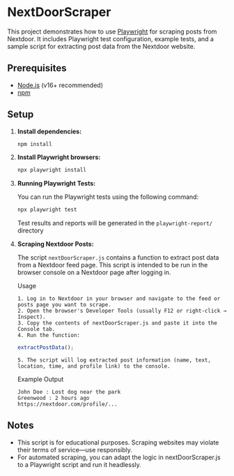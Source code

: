 # NextDoorScraper

This project demonstrates how to use [Playwright](https://playwright.dev/) for scraping posts from Nextdoor. It includes Playwright test configuration, example tests, and a sample script for extracting post data from the Nextdoor website.

## Prerequisites

-   [Node.js](https://nodejs.org/) (v16+ recommended)
-   [npm](https://www.npmjs.com/)

## Setup

1.  **Install dependencies:**

    ```sh
    npm install
    ```

2.  **Install Playwright browsers:**

    ```sh
    npx playwright install
    ```

3.  **Running Playwright Tests:**

    You can run the Playwright tests using the following command:

    ```sh
    npx playwright test
    ```

    Test results and reports will be generated in the `playwright-report/` directory

4.  **Scraping Nextdoor Posts:**

    The script `nextDoorScraper.js` contains a function to extract post data from a Nextdoor feed page. This script is intended to be run in the browser console on a Nextdoor page after logging in.

    Usage

        1. Log in to Nextdoor in your browser and navigate to the feed or posts page you want to scrape.
        2. Open the browser's Developer Tools (usually F12 or right-click → Inspect).
        3. Copy the contents of nextDoorScraper.js and paste it into the Console tab.
        4. Run the function:

    ```javascript
    extractPostData();
    ```

        5. The script will log extracted post information (name, text, location, time, and profile link) to the console.

    Example Output

    ```
    John Doe : Lost dog near the park
    Greenwood : 2 hours ago
    https://nextdoor.com/profile/...
    ```

## Notes

-   This script is for educational purposes. Scraping websites may violate their terms of service—use responsibly.
-   For automated scraping, you can adapt the logic in nextDoorScraper.js to a Playwright script and run it headlessly.
